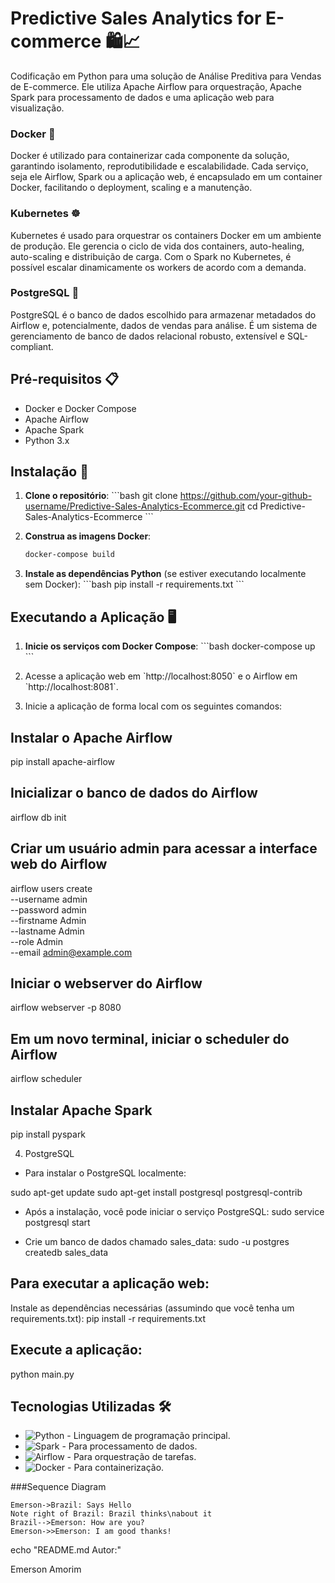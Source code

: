 # Predictive Sales Analytics for E-commerce 🛍️📈

Codificação em Python para uma solução de Análise Preditiva para Vendas de E-commerce. Ele utiliza Apache Airflow para orquestração, Apache Spark para processamento de dados e uma aplicação web para visualização.

### Docker 🐳

Docker é utilizado para containerizar cada componente da solução, garantindo isolamento, reprodutibilidade e escalabilidade. Cada serviço, seja ele Airflow, Spark ou a aplicação web, é encapsulado em um container Docker, facilitando o deployment, scaling e a manutenção.

### Kubernetes ☸️

Kubernetes é usado para orquestrar os containers Docker em um ambiente de produção. Ele gerencia o ciclo de vida dos containers, auto-healing, auto-scaling e distribuição de carga. Com o Spark no Kubernetes, é possível escalar dinamicamente os workers de acordo com a demanda.

### PostgreSQL 🐘

PostgreSQL é o banco de dados escolhido para armazenar metadados do Airflow e, potencialmente, dados de vendas para análise. É um sistema de gerenciamento de banco de dados relacional robusto, extensível e SQL-compliant.


## Pré-requisitos 📋

- Docker e Docker Compose
- Apache Airflow
- Apache Spark
- Python 3.x

## Instalação 🚀

1. **Clone o repositório**:
   \`\`\`bash
   git clone https://github.com/your-github-username/Predictive-Sales-Analytics-Ecommerce.git
   cd Predictive-Sales-Analytics-Ecommerce
   \`\`\`

2. **Construa as imagens Docker**:
   ```bash
   docker-compose build
   ```

3. **Instale as dependências Python** (se estiver executando localmente sem Docker):
   \`\`\`bash
   pip install -r requirements.txt
   \`\`\`

## Executando a Aplicação 🖥️

1. **Inicie os serviços com Docker Compose**:
   \`\`\`bash
   docker-compose up
   \`\`\`

2. Acesse a aplicação web em \`http://localhost:8050\` e o Airflow em \`http://localhost:8081\`.

3. Inicie a aplicação de forma local com os seguintes comandos:

## Instalar o Apache Airflow
pip install apache-airflow

## Inicializar o banco de dados do Airflow
airflow db init

## Criar um usuário admin para acessar a interface web do Airflow
airflow users create \
    --username admin \
    --password admin \
    --firstname Admin \
    --lastname Admin \
    --role Admin \
    --email admin@example.com
    
## Iniciar o webserver do Airflow
airflow webserver -p 8080

## Em um novo terminal, iniciar o scheduler do Airflow
airflow scheduler

## Instalar Apache Spark
pip install pyspark


4. PostgreSQL
- Para instalar o PostgreSQL localmente:

sudo apt-get update
sudo apt-get install postgresql postgresql-contrib

- Após a instalação, você pode iniciar o serviço PostgreSQL:
sudo service postgresql start

- Crie um banco de dados chamado sales_data:
sudo -u postgres createdb sales_data

## Para executar a aplicação web:
Instale as dependências necessárias (assumindo que você tenha um requirements.txt):
pip install -r requirements.txt

## Execute a aplicação:
python main.py


## Tecnologias Utilizadas 🛠️

- ![Python](https://img.shields.io/badge/-Python-3776AB?style=flat-square&logo=python&logoColor=white) - Linguagem de programação principal.
- ![Spark](https://img.shields.io/badge/-Spark-E25A1C?style=flat-square&logo=apache-spark&logoColor=white) - Para processamento de dados.
- ![Airflow](https://img.shields.io/badge/-Airflow-017CEE?style=flat-square&logo=apache-airflow&logoColor=white) - Para orquestração de tarefas.
- ![Docker](https://img.shields.io/badge/-Docker-2496ED?style=flat-square&logo=docker&logoColor=white) - Para containerização.


###Sequence Diagram
                    
```seq
Emerson->Brazil: Says Hello 
Note right of Brazil: Brazil thinks\nabout it 
Brazil-->Emerson: How are you? 
Emerson->>Emerson: I am good thanks!
```

echo "README.md Autor:"

Emerson Amorim
